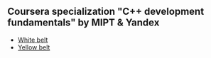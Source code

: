 ## Coursera specialization "C++ development fundamentals" by MIPT & Yandex

- [White belt](https://www.coursera.org/learn/c-plus-plus-white)
- [Yellow belt](https://www.coursera.org/learn/c-plus-plus-yellow)
